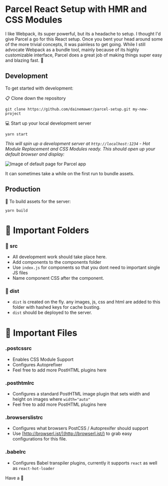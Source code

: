 # Parcel React Setup with HMR and CSS Modules
I like Webpack, its super powerful, but its a headache to setup. I thought I'd give Parcel a go for this React setup. Once you bent your head around some of the more trivial concepts, it was painless to get going. While I still advocate Webpack as a bundle tool, mainly because of its highly customizable interface, Parcel does a great job of making things super easy and blazing fast. :ghost:

## Development
To get started with development:

:clipboard: Clone down the repository

```
git clone https://github.com/dainemawer/parcel-setup.git my-new-project
```

:computer: Start up your local development server

```
yarn start
```
_This will spin up a development server at `http://localhost:1234` - Hot Module Replacement and CSS Modules ready. This should open up your default browser and display:_

![Image of default page for Parcel app](https://i.imgur.com/pBxIEuJ.png)

It can sometimes take a while on the first run to bundle assets.

## Production

:hammer: To build assets for the server:

```
yarn build
```

# :file_folder: Important Folders

### :nut_and_bolt: src

- All development work should take place here.
- Add components to the components folder
- Use `index.js` for components so that you dont need to important single JS files
- Name component CSS after the component.

### :wrench: dist

- `dist` is created on the fly. any images, js, css and html are added to this folder with hashed keys for cache busting.
- `dist` should be deployed to the server.

# :page_with_curl: Important Files

### .postcssrc

- Enables CSS Module Support
- Configures Autoprefixer
- Feel free to add more PostHTML plugins here

### .posthtmlrc

- Configures a standard PostHTML image plugin that sets width and height on images where `width="auto"`
- Feel free to add more PostHTML plugins here

### .browserslistrc

- Configures what browsers PostCSS / Autoprexifer should support
- Use [http://browserl.ist/](http://browserl.ist/) to grab easy configurations for this file.

### .babelrc

- Configures Babel transpiler plugins, currently it supports `react` as well as `react-hot-loader`

Have a :beer:


